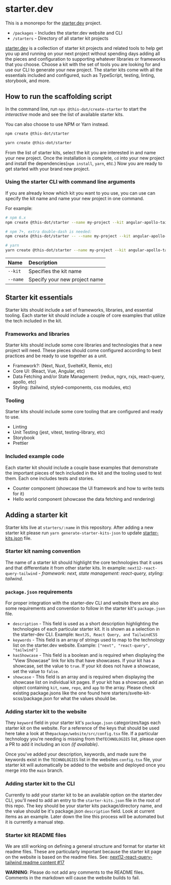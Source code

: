 # starter.dev

This is a monorepo for the [starter.dev](https://starter.dev/) project.

- `/packages` - Includes the starter.dev website and CLI
- `/starters` - Directory of all starter kit projects

[starter.dev](https://starter.dev/) is a collection of starter kit projects and related tools to help get you up and running on your next project without spending days adding all the pieces and configuration to supporting whatever libraries or frameworks that you choose. Choose a kit with the set of tools you are looking for and use our CLI to generate your new project. The starter kits come with all the essentials included and configured, such as TypeScript, testing, linting, storybook, and more.

## How to run the scaffolding script

In the command line, run `npx @this-dot/create-starter` to start the _interactive_ mode and see the list of available starter kits.

You can also choose to use NPM or Yarn instead.

```sh
npm create @this-dot/starter
```

```sh
yarn create @this-dot/starter
```

From the list of starter kits, select the kit you are interested in and name your new project. Once the installation is complete, `cd` into your new project and install the dependencies(`npm install`, `yarn`, etc.) Now you are ready to get started with your brand new project.

### Using the starter CLI with command line arguments

If you are already know which kit you want to you use, you can use can specify the kit name and name your new project in one command.

For example:

```sh
# npm 6.x
npm create @this-dot/starter --name my-project --kit angular-apollo-tailwind

# npm 7+, extra double-dash is needed:
npm create @this-dot/starter -- --name my-project --kit angular-apollo-tailwind

# yarn
yarn create @this-dot/starter --name my-project --kit angular-apollo-tailwind
```

| Name     | Description                   |
| :------- | :---------------------------- |
| `--kit`  | Specifies the kit name        |
| `--name` | Specify your new project name |

## Starter kit essentials

Starter kits should include a set of frameworks, libraries, and essential tooling. Each starter kit should include a couple of core examples that utilize the tech included in the kit.

### Frameworks and libraries

Starter kits should include some core libraries and technologies that a new project will need. These pieces should come configured according to best practices and be ready to use together as a unit.

- Framework?: (Next, Nuxt, SvelteKit, Remix, etc)
- Core UI: (React, Vue, Angular, etc)
- Data Fetching and/or State Management: (redux, ngrx, rxjs, react-query, apollo, etc)
- Styling: (tailwind, styled-components, css modules, etc)

### Tooling

Starter kits should include some core tooling that are configured and ready to use.

- Linting
- Unit Testing (jest, vitest, testing-library, etc)
- Storybook
- Prettier

### Included example code

Each starter kit should include a couple base examples that demonstrate the important pieces of tech included in the kit and the tooling used to test them. Each one includes tests and stories.

- Counter component (showcase the UI framework and how to write tests for it)
- Hello world component (showcase the data fetching and rendering)

## Adding a starter kit

Starter kits live at `starters/:name` in this repository. After adding a new starter kit please run `yarn generate-starter-kits-json` to update [starter-kits.json](./starter-kits.json) file.

### Starter kit naming convention

The name of a starter kit should highlight the core technologies that it uses and that differentiate it from other starter kits. In example: `next12-react-query-tailwind` - _framework: next, state management: react-query, styling: tailwind_.

### `package.json` requirements

For proper integration with the starter-dev CLI and website there are also some requirements and convention to follow in the starter kit's `package.json` file.

- `description` - This field is used as a short description highlighting the technologies of each particular starter kit. It is shown as a selection in the starter-dev CLI. Example: `NextJS, React Query, and TailwindCSS`
- `keywords` - This field is an array of strings used to map to the technology list on the starter.dev website. Example: `["next", "react-query", "tailwind"]`
- `hasShowcase` - This field is a boolean and is required when displaying the "View Showcase" link for kits that have showcases. If your kit has a showcase, set the value to `true`. If your kit does not have a showcase, set the value to `false`.
- `showcase` - This field is an array and is required when displaying the showcase list on individual kit pages. If your kit has a showcase, add an object containing `kit`, `name`, `repo`, and `app` to the array. Please check existing package.jsons like the one found here starters/svelte-kit-scss/package.json for what the values should be.

### Adding starter kit to the website

They `keyword` field in your starter kit's `package.json` categorizes/tags each starter kit on the website. For a reference of the keys that should be used here take a look at the`package/website/src/config.tsx` file. If a particular technology you're needing is missing from the`TECHNOLOGIES` list, please open a PR to add it including an icon _(if available)_.

Once you've added your description, keywords, and made sure the keywords exist in the `TECHNOLOGIES` list in the websites `config.tsx` file, your starter kit will automatically be added to the website and deployed once you merge into the `main` branch.

### Adding starter kit to the CLI

Currently to add your starter kit to be an available option on the starter.dev CLI, you'll need to add an entry to the `starter-kits.json` file in the root of this repo. The key should be your starter kits package/directory name, and the value should be it's package.json `description` field. Look at current items as an example. Later down the line this process will be automated but it is currently a manual step.

### Starter kit README files

We are still working on defining a general structure and format for starter kit readme files. These are particularly important because the starter kit page on the website is based on the readme files. See: [next12-react-query-tailwind readme content #17](https://github.com/thisdot/starter.dev/pull/17)

**WARNING**: Please do not add any comments to the README files. Comments in the markdown will cause the website builds to fail.
